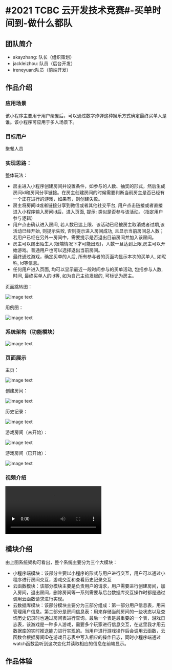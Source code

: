 # #2021 TCBC 云开发技术竞赛#-买单时间到-做什么都队

## 团队简介
- akayzhang: 队长（组织策划）
- jackleizhou: 队员（后台开发）
- ireneyuan:队员（前端开发）

## 作品介绍
### 应用场景
该小程序主要用于用户聚餐后，可以通过数字炸弹这种娱乐方式确定最终买单人是谁。该小程序可应用于多人场景下。

### 目标用户
聚餐人员

### 实现思路：
整体玩法：
- 房主进入小程序创建房间并设置条件，如参与的人数、抽奖的形式，然后生成房间id和房间分享链接。在房主创建房间的时候需要判断当前房主是否已经有一个正在进行的游戏，如果有，则创建失败。
- 房主将房间id或者链接分享到微信或者其他社交平台, 用户点击链接或者直接进入小程序输入房间id后，进入页面, 提示: 类似是否参与该活动。（指定用户参与逻辑）
- 用户点击确认进入房间, 若人数已达上限、该活动已经被房主取消或者过期,该活动已经开始, 则提示失败, 否则提示进入房间成功, 且显示当前房间总人数；若用户已经在另外一房间中，需要提示是否退出目前房间并加入该房间。
- 房主可以踢出陌生人(极端情况下才可能出现)，人数一旦达到上限,房主可以开始游戏。普通用户也可以选择退出当前房间。
- 最终通过游戏，确定买单的人后, 所有参与者的页面均显示本次的买单人, 如昵称, id等信息。
- 任何用户进入页面, 均可以显示最近一段时间参与的买单活动, 包括参与人数, 时间, 最终买单人的id等, 如为自己主动发起的, 可标记为房主。

页面跳转图：

![image text](https://github.com/kongbai1kongbai/patTheBill/blob/master/images/%E9%A1%B5%E9%9D%A2%E8%B7%B3%E8%BD%AC%E5%9B%BE.png)

用例图：

![image text](https://github.com/kongbai1kongbai/patTheBill/blob/master/images/%E6%8A%BD%E5%A5%96%E6%B8%B8%E6%88%8F%E7%94%A8%E4%BE%8B%E5%9B%BE.png)


### 系统架构（功能模块）
![image text](https://github.com/kongbai1kongbai/patTheBill/blob/master/images/%E4%B9%B0%E5%8D%95%E6%97%B6%E9%97%B4%E5%88%B0%E7%B3%BB%E7%BB%9F%E6%9E%B6%E6%9E%84%E5%9B%BE.png)

### 页面展示
主页：

![image text](https://github.com/kongbai1kongbai/patTheBill/blob/master/images/%E4%B8%BB%E9%A1%B5%E5%9B%BE.png)

创建房间：

![image text](https://github.com/kongbai1kongbai/patTheBill/blob/master/images/%E5%88%9B%E5%BB%BA%E6%88%BF%E9%97%B4%E5%BC%B9%E7%AA%97.png)

历史记录：

![image text](https://github.com/kongbai1kongbai/patTheBill/blob/master/images/%E5%8E%86%E5%8F%B2%E8%AE%B0%E5%BD%95%E5%9B%BE.png)

游戏房间（未开始）：

![image text](https://github.com/kongbai1kongbai/patTheBill/blob/master/images/%E6%9C%AA%E5%BC%80%E5%A7%8B%E6%B8%B8%E6%88%8F%E5%9B%BE.png)

游戏房间（已开始）：

![image text](https://github.com/kongbai1kongbai/patTheBill/blob/master/images/%E5%BC%80%E5%A7%8B%E6%B8%B8%E6%88%8F%E5%9B%BE.png)

### 视频介绍
<video id="video" controls="" preload="none">
    <source id="mp4" src="https://github.com/kongbai1kongbai/patTheBill/blob/master/images/%E4%BD%93%E9%AA%8C%E8%A7%86%E9%A2%91.mp4" type="video/mp4">
</video>

## 模块介绍
由上图系统架构可看出，整个系统主要分为三个大模块：
- 小程序端模块：该部分主要以小程序的形式与用户进行交互，用户可以通过小程序进行房间交互，游戏交互和查看历史记录交互
- 云函数模块：该部分模块主要是负责用户的请求，用户需要进行创建房间，加入房间，退出房间，删除房间等一系列需要与后台数据库交互操作时都是通过调用云函数请求进行实现。
- 云数据库模块：该部分模块主要分为三部分组成：第一部分用户信息表，用来管理用户信息。第二部分是房间信息表：用来存储当前房间的一些状态以及查询历史记录时也通过房间表进行查询。最后一个表是最重要的一个表，游戏日志表，该游戏是一种多人游戏，需要多个玩家进行信息交互，在这里我才用云数据库的实时推送能力进行实现的。当用户进行游戏操作后会调用云函数，云函数会根据房间ID在游戏日志表中写入相应的操作日志，同时小程序端通过watch函数监听到这次变化并读取相应的信息在前端显示。

## 作品体验


